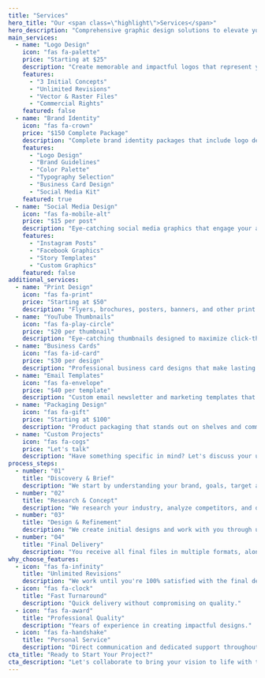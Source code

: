 ```yaml
---
title: "Services"
hero_title: "Our <span class=\"highlight\">Services</span>"
hero_description: "Comprehensive graphic design solutions to elevate your brand and connect with your audience through thoughtful, impactful design."
main_services:
  - name: "Logo Design"
    icon: "fas fa-palette"
    price: "Starting at $25"
    description: "Create memorable and impactful logos that represent your brand's identity and values. From concept to final design, we ensure your logo stands out."
    features:
      - "3 Initial Concepts"
      - "Unlimited Revisions"
      - "Vector & Raster Files"
      - "Commercial Rights"
    featured: false
  - name: "Brand Identity"
    icon: "fas fa-crown"
    price: "$150 Complete Package"
    description: "Complete brand identity packages that include logo design, color palette, typography, and brand guidelines for consistent brand application."
    features:
      - "Logo Design"
      - "Brand Guidelines"
      - "Color Palette"
      - "Typography Selection"
      - "Business Card Design"
      - "Social Media Kit"
    featured: true
  - name: "Social Media Design"
    icon: "fas fa-mobile-alt"
    price: "$15 per post"
    description: "Eye-catching social media graphics that engage your audience and maintain brand consistency across all platforms."
    features:
      - "Instagram Posts"
      - "Facebook Graphics"
      - "Story Templates"
      - "Custom Graphics"
    featured: false
additional_services:
  - name: "Print Design"
    icon: "fas fa-print"
    price: "Starting at $50"
    description: "Flyers, brochures, posters, banners, and other print materials designed for maximum impact."
  - name: "YouTube Thumbnails"
    icon: "fas fa-play-circle"
    price: "$20 per thumbnail"
    description: "Eye-catching thumbnails designed to maximize click-through rates and viewer engagement."
  - name: "Business Cards"
    icon: "fas fa-id-card"
    price: "$30 per design"
    description: "Professional business card designs that make lasting first impressions."
  - name: "Email Templates"
    icon: "fas fa-envelope"
    price: "$40 per template"
    description: "Custom email newsletter and marketing templates that drive engagement."
  - name: "Packaging Design"
    icon: "fas fa-gift"
    price: "Starting at $100"
    description: "Product packaging that stands out on shelves and communicates brand values."
  - name: "Custom Projects"
    icon: "fas fa-cogs"
    price: "Let's talk"
    description: "Have something specific in mind? Let's discuss your unique design needs."
process_steps:
  - number: "01"
    title: "Discovery & Brief"
    description: "We start by understanding your brand, goals, target audience, and project requirements through detailed consultation."
  - number: "02"
    title: "Research & Concept"
    description: "We research your industry, analyze competitors, and develop initial concepts that align with your brand vision."
  - number: "03"
    title: "Design & Refinement"
    description: "We create initial designs and work with you through unlimited revisions until the design perfectly matches your vision."
  - number: "04"
    title: "Final Delivery"
    description: "You receive all final files in multiple formats, along with usage guidelines and ongoing support."
why_choose_features:
  - icon: "fas fa-infinity"
    title: "Unlimited Revisions"
    description: "We work until you're 100% satisfied with the final design."
  - icon: "fas fa-clock"
    title: "Fast Turnaround"
    description: "Quick delivery without compromising on quality."
  - icon: "fas fa-award"
    title: "Professional Quality"
    description: "Years of experience in creating impactful designs."
  - icon: "fas fa-handshake"
    title: "Personal Service"
    description: "Direct communication and dedicated support throughout the project."
cta_title: "Ready to Start Your Project?"
cta_description: "Let's collaborate to bring your vision to life with thoughtful, impactful design solutions."
---
```

